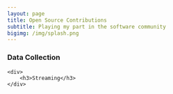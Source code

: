 ```yaml
---
layout: page
title: Open Source Contributions
subtitle: Playing my part in the software community
bigimg: /img/splash.png
---
```



<div class = "container">
    <div>
        <h3>Data Collection</h3>
    </div>

    <div>
        <h3>Streaming</h3>
    </div>

</div>